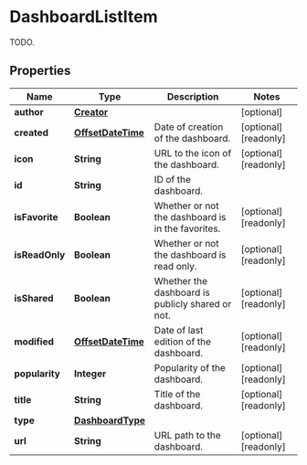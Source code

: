 

# DashboardListItem

TODO.
## Properties

Name | Type | Description | Notes
------------ | ------------- | ------------- | -------------
**author** | [**Creator**](Creator.md) |  |  [optional]
**created** | [**OffsetDateTime**](OffsetDateTime.md) | Date of creation of the dashboard. |  [optional] [readonly]
**icon** | **String** | URL to the icon of the dashboard. |  [optional] [readonly]
**id** | **String** | ID of the dashboard. | 
**isFavorite** | **Boolean** | Whether or not the dashboard is in the favorites. |  [optional] [readonly]
**isReadOnly** | **Boolean** | Whether or not the dashboard is read only. |  [optional] [readonly]
**isShared** | **Boolean** | Whether the dashboard is publicly shared or not. |  [optional] [readonly]
**modified** | [**OffsetDateTime**](OffsetDateTime.md) | Date of last edition of the dashboard. |  [optional] [readonly]
**popularity** | **Integer** | Popularity of the dashboard. |  [optional] [readonly]
**title** | **String** | Title of the dashboard. |  [optional] [readonly]
**type** | [**DashboardType**](DashboardType.md) |  | 
**url** | **String** | URL path to the dashboard. |  [optional] [readonly]



